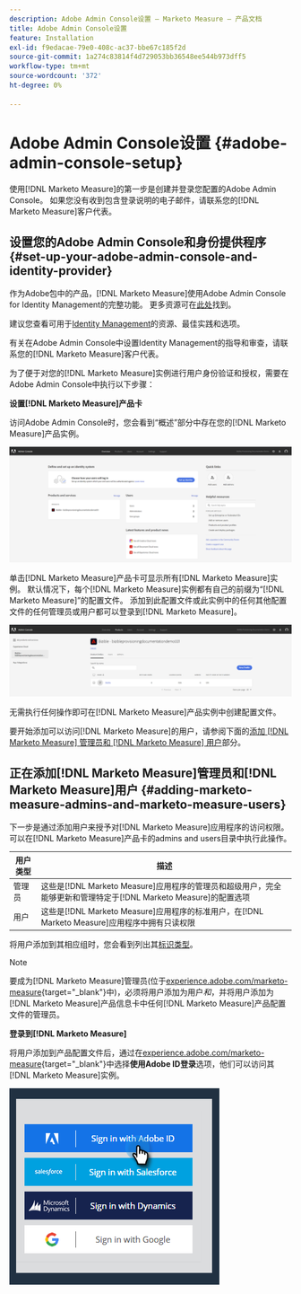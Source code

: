 ```yaml
---
description: Adobe Admin Console设置 — Marketo Measure — 产品文档
title: Adobe Admin Console设置
feature: Installation
exl-id: f9edacae-79e0-408c-ac37-bbe67c185f2d
source-git-commit: 1a274c83814f4d729053bb36548ee544b973dff5
workflow-type: tm+mt
source-wordcount: '372'
ht-degree: 0%

---
```


# Adobe Admin Console设置 {#adobe-admin-console-setup}

使用[!DNL Marketo Measure]的第一步是创建并登录您配置的Adobe Admin Console。 如果您没有收到包含登录说明的电子邮件，请联系您的[!DNL Marketo Measure]客户代表。

## 设置您的Adobe Admin Console和身份提供程序 {#set-up-your-adobe-admin-console-and-identity-provider}

作为Adobe包中的产品，[!DNL Marketo Measure]使用Adobe Admin Console for Identity Management的完整功能。 更多资源可在[此处](https://helpx.adobe.com/cn/enterprise/using/admin-console.html)找到。

建议您查看可用于[Identity Management](https://helpx.adobe.com/cn/enterprise/using/set-up-identity.html)的资源、最佳实践和选项。

有关在Adobe Admin Console中设置Identity Management的指导和审查，请联系您的[!DNL Marketo Measure]客户代表。

为了便于对您的[!DNL Marketo Measure]实例进行用户身份验证和授权，需要在Adobe Admin Console中执行以下步骤：

**设置[!DNL Marketo Measure]产品卡**

访问Adobe Admin Console时，您会看到“概述”部分中存在您的[!DNL Marketo Measure]产品实例。

![](assets/adobe-admin-console-setup-1.png)

单击[!DNL Marketo Measure]产品卡可显示所有[!DNL Marketo Measure]实例。 默认情况下，每个[!DNL Marketo Measure]实例都有自己的前缀为“[!DNL Marketo Measure]”的配置文件。 添加到此配置文件或此实例中的任何其他配置文件的任何管理员或用户都可以登录到[!DNL Marketo Measure]。

![](assets/adobe-admin-console-setup-2.png)

无需执行任何操作即可在[!DNL Marketo Measure]产品实例中创建配置文件。

要开始添加可以访问[!DNL Marketo Measure]的用户，请参阅下面的[添加 [!DNL Marketo Measure] 管理员和 [!DNL Marketo Measure] 用户](#adding-marketo-measure-admins-and-marketo-measure-users)部分。

## 正在添加[!DNL Marketo Measure]管理员和[!DNL Marketo Measure]用户 {#adding-marketo-measure-admins-and-marketo-measure-users}

下一步是通过添加用户来授予对[!DNL Marketo Measure]应用程序的访问权限。 可以在[!DNL Marketo Measure]产品卡的admins and users目录中执行此操作。

| 用户类型 | 描述 |
|---|---|
| 管理员 | 这些是[!DNL Marketo Measure]应用程序的管理员和超级用户，完全能够更新和管理特定于[!DNL Marketo Measure]的配置选项 |
| 用户 | 这些是[!DNL Marketo Measure]应用程序的标准用户，在[!DNL Marketo Measure]应用程序中拥有只读权限 |

将用户添加到其相应组时，您会看到列出其[标识类型](https://helpx.adobe.com/cn/enterprise/using/set-up-identity.html)。

>[!NOTE]
>
>要成为[!DNL Marketo Measure]管理员(位于[experience.adobe.com/marketo-measure](https://experience.adobe.com/marketo-measure){target="_blank"}中)，必须将用户添加为用户&#x200B;_和_，并将用户添加为[!DNL Marketo Measure]产品信息卡中任何[!DNL Marketo Measure]产品配置文件的管理员。

**登录到[!DNL Marketo Measure]**

将用户添加到产品配置文件后，通过在[experience.adobe.com/marketo-measure](https://experience.adobe.com/marketo-measure){target="_blank"}中选择&#x200B;**使用Adobe ID登录**&#x200B;选项，他们可以访问其[!DNL Marketo Measure]实例。

![](assets/adobe-admin-console-setup-3.png)
